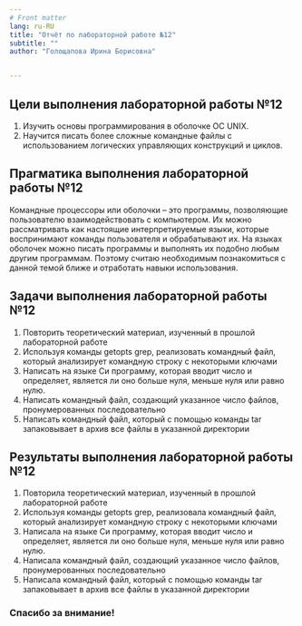 ```yaml
---
# Front matter
lang: ru-RU
title: "Отчёт по лабораторной работе №12"
subtitle: ""
author: "Голощапова Ирина Борисовна"


---
```



## Цели выполнения лабораторной работы №12

1. Изучить основы программирования в оболочке ОС UNIX.
2. Научится писать более сложные командные файлы с использованием логических управляющих конструкций и циклов. 


## Прагматика выполнения лабораторной работы №12

Командные процессоры или оболочки – это программы, позволяющие пользователю взаимодействовать с компьютером. Их можно рассматривать как настоящие интерпретируемые языки, которые воспринимают команды пользователя и обрабатывают их. На языках оболочек можно писать программы и выполнять их подобно любым другим программам. Поэтому считаю необходимым познакомиться с данной темой ближе и отработать навыки использования.


## Задачи выполнения лабораторной работы №12

1. Повторить теоретический материал, изученный в прошлой лабораторной работе
2. Используя команды getopts grep, реализовать командный файл, который анализирует командную строку с некоторыми ключами
3. Написать на языке Си программу, которая вводит число и определяет, является ли оно больше нуля, меньше нуля или равно нулю.
4. Написать командный файл, создающий указанное число файлов, пронумерованных последовательно 
5. Написать командный файл, который с помощью команды tar запаковывает в архив все файлы в указанной директории


## Результаты выполнения лабораторной работы №12

1. Повторила теоретический материал, изученный в прошлой лабораторной работе
2. Используя команды getopts grep, реализовала командный файл, который анализирует командную строку с некоторыми ключами
3. Написала на языке Си программу, которая вводит число и определяет, является ли оно больше нуля, меньше нуля или равно нулю.
4. Написала командный файл, создающий указанное число файлов, пронумерованных последовательно 
5. Написала командный файл, который с помощью команды tar запаковывает в архив все файлы в указанной директории

### Спасибо за внимание!

